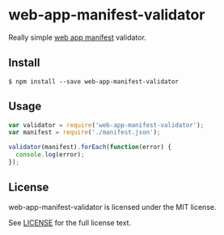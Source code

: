 # web-app-manifest-validator

Really simple [web app manifest](https://w3c.github.io/manifest/) validator.

## Install

```
$ npm install --save web-app-manifest-validator
```

## Usage

```js
var validator = require('web-app-manifest-validator');
var manifest = require('./manifest.json');

validator(manifest).forEach(function(error) {
  console.log(error);
});
```

## License

web-app-manifest-validator is licensed under the MIT license.

See [LICENSE](./LICENSE) for the full license text.
